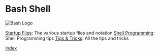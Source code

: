 # Bash Shell 

![Bash Logo](https://pplware.sapo.pt/wp-content/uploads/2019/01/bash-logo-345x194.jpg)

[Startup Files](Startup_Files.md): The various startup files and notation
[Shell Programming](Shell_Programming.md): Shell Programming tips
[Tips & Tricks](Tips_&_Tricks.md): All the tips and tricks

[Index](index.md)
